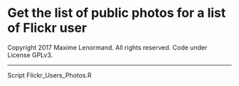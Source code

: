Get the list of public photos for a list of Flickr user
===================================================================================

Copyright 2017 Maxime Lenormand. All rights reserved. Code under License GPLv3.
______________________________________________________________________________________

Script Flickr_Users_Photos.R
